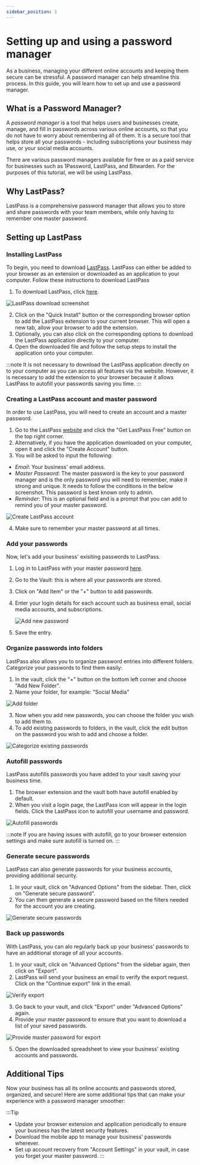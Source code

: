 ```yaml
---
sidebar_position: 1
---
```


# Setting up and using a password manager

As a business, managing your different online accounts and keeping them secure can be stressful. A password manager can help streamline this process. In this guide, you will learn how to set up and use a password manager.

## What is a Password Manager?
A _password manager_ is a tool that helps users and businesses create, manage, and fill in passwords across various online accounts, so that you do not have to worry about remembering all of them. It is a secure tool that helps store all your passwords - including subscriptions your business may use, or your social media accounts.

There are various password managers available for free or as a paid service for businesses such as 1Password, LastPass, and Bitwarden. For the purposes of this tutorial, we will be using LastPass. 

## Why LastPass?

LastPass is a comprehensive password manager that allows you to store and share passwords with your team members, while only having to remember one master password. 

## Setting up LastPass

### Installing LastPass

To begin, you need to download [LastPass](https://www.lastpass.com/). LastPass can either be added to your browser as an extension or downloaded as an application to your computer. Follow these instructions to download LastPass

1. To download LastPass, click [here](https://lastpass.com/misc_download2.php). 

![LastPass download screenshot](./last-pass-download-quick.png)

2. Click on the "Quick Install" button or the corresponding browser option to add the LastPass extension to your current browser. This will open a new tab, allow your browser to add the extension.
3. Optionally, you can also click on the corresponding options to download the LastPass application directly to your computer. 
4. Open the downloaded file and follow the setup steps to install the application onto your computer.

:::note 
It is not necessary to download the LastPass application directly on to your computer as you can access all features via the website. However, it is necessary to add the extension to your browser because it allows LastPass to autofill your passwords saving you time. 
:::

### Creating a LastPass account and master password

In order to use LastPass, you will need to create an account and a master password. 

1. Go to the LastPass [website](https://www.lastpass.com/) and click the "Get LastPass Free" button on the top right corner.
2. Alternatively, if you have the application downloaded on your computer, open it and click the "Create Account" button.
3. You will be asked to input the following:
- _Email_: Your business' email address.
- _Master Password_: The master password is the key to your password manager and is the only password you will need to remember, make it strong and unique. It needs to follow the conditions in the below screenshot. This password is best known only to admin.
- _Reminder_: This is an optional field and is a prompt that you can add to remind you of your master password. 

![Create LastPass account](./last-pass-create-account.png)

4. Make sure to remember your master password at all times. 

### Add your passwords 

Now, let's add your business' exisiting passwords to LastPass. 

1. Log in to LastPass with your master password [here](https://lastpass.com/?ac=1).
2. Go to the Vault: this is where all your passwords are stored.
3. Click on "Add Item" or the "+" button to add passwords.
4. Enter your login details for each account such as business email, social media accounts, and subscriptions.

   ![Add new password](./add-password.png)

5. Save the entry.

### Organize passwords into folders
LastPass also allows you to organize password entries into different folders. Categorize your passwords to find them easily:

1. In the vault, click the "+" button on the bottom left corner and choose "Add New Folder". 
2. Name your folder, for example: "Social Media"

![Add folder](./add-folder.png)

3. Now when you add new passwords, you can choose the folder you wish to add them to. 
4. To add existing passwords to folders, in the vault, click the edit button on the password you wish to add and choose a folder.

![Categorize existing passwords](./add-existing-to-folder.png)

### Autofill passwords
LastPass autofills passwords you have added to your vault saving your business time. 

1. The browser extension and the vault both have autofill enabled by default. 
2. When you visit a login page, the LastPass icon will appear in the login fields. Click the LastPass icon to autofill your username and password. 

![Autofill passwords](./autofill-pass.png)

:::note
If you are having issues with autofill, go to your browser extension settings and make sure autofill is turned on.
:::

### Generate secure passwords
LastPass can also generate passwords for your business accounts, providing additional security.

1. In your vault, click on "Advanced Options" from the sidebar. Then, click on "Generate secure password". 
3. You can then generate a secure password based on the filters needed for the account you are creating.

![Generate secure passwords](./generate-password.png) 

### Back up passwords
With LastPass, you can alo regularly back up your business' passwords to have an additional storage of all your accounts.

1. In your vault, click on "Advanced Options" from the sidebar again, then click on "Export". 
2. LastPass will send your business an email to verify the export request. Click on the "Continue export" link in the email.

![Verify export](./verify-export.png)

3. Go back to your vault, and click "Export" under "Advanced Options" again. 
4. Provide your master password to ensure that you want to download a list of your saved passwords. 

![Provide master password for export](./master-export.png)

5. Open the downloaded spreadsheet to view your business' existing accounts and passwords.

## Additional Tips

Now your business has all its online accounts and passwords stored, organized, and secure! Here are some additional tips that can make your experience with a password manager smoother:

:::Tip 
- Update your browser extension and application periodically to ensure your business has the latest security features.
- Download the mobile app to manage your business' passwords wherever. 
- Set up account recovery from "Account Settings" in your vault, in case you forget your master password. 
:::



